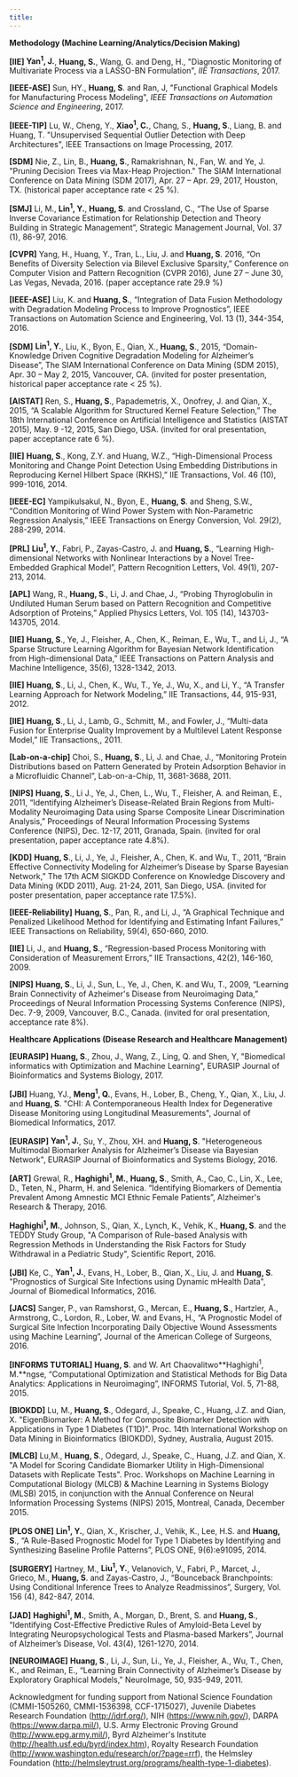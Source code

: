 ```yaml
---
title:
---
```


**Methodology (Machine Learning/Analytics/Decision Making)**

**[IIE]** **Yan<sup>1</sup>, J.**, **Huang, S.**, Wang, G. and Deng, H., "Diagnostic Monitoring of Multivariate Process via a LASSO-BN Formulation", *IIE Transactions*, 2017. 

**[IEEE-ASE]** Sun, HY., **Huang, S**. and Ran, J, "Functional Graphical Models for Manufacturing Process Modeling", *IEEE Transactions on Automation Science and Engineering*, 2017. 

**[IEEE-TIP]** Lu, W., Cheng, Y., **Xiao<sup>1</sup>, C.**, Chang, S., **Huang, S**., Liang, B. and Huang, T. "Unsupervised Sequential Outlier Detection with Deep Architectures", IEEE Transactions on Image Processing, 2017.

**[SDM]** Nie, Z., Lin, B.,  **Huang, S**., Ramakrishnan, N., Fan, W. and Ye, J. "Pruning Decision Trees via Max-Heap Projection." The SIAM International Conference on Data Mining (SDM 2017), Apr. 27 – Apr. 29, 2017, Houston, TX. (historical paper acceptance rate < 25 %).

**[SMJ]** Li, M., **Lin<sup>1</sup>, Y.**, **Huang, S**. and Crossland, C., “The Use of Sparse Inverse Covariance Estimation for Relationship Detection and Theory Building in Strategic Management”, Strategic Management Journal, Vol. 37 (1), 86-97, 2016.

**[CVPR]** Yang, H., Huang, Y., Tran, L., Liu, J. and **Huang, S**. 2016, “On Benefits of Diversity Selection via Bilevel Exclusive Sparsity,”  Conference on Computer Vision and Pattern Recognition (CVPR 2016), June 27 – June 30, Las Vegas, Nevada, 2016. (paper acceptance rate 29.9 %)

**[IEEE-ASE]** Liu, K. and **Huang, S**., “Integration of Data Fusion Methodology with Degradation Modeling Process to Improve Prognostics”, IEEE Transactions on Automation Science and Engineering, Vol. 13 (1), 344-354, 2016.

**[SDM]** **Lin<sup>1</sup>, Y.**, Liu, K., Byon, E., Qian, X., **Huang, S**., 2015, “Domain-Knowledge Driven Cognitive Degradation Modeling for Alzheimer’s Disease”, The SIAM International Conference on Data Mining (SDM 2015), Apr. 30 – May 2, 2015, Vancouver, CA. (invited for poster presentation, historical paper acceptance rate < 25 %).

**[AISTAT]** Ren, S., **Huang, S**., Papademetris, X., Onofrey, J. and Qian, X., 2015, “A Scalable Algorithm for Structured Kernel Feature Selection,” The 18th International Conference on Artificial Intelligence and Statistics (AISTAT 2015), May. 9 -12, 2015, San Diego, USA. (invited for oral presentation, paper acceptance rate 6 %).

**[IIE]** **Huang, S**., Kong, Z.Y. and Huang, W.Z., “High-Dimensional Process Monitoring and Change Point Detection Using Embedding Distributions in Reproducing Kernel Hilbert Space (RKHS),” IIE Transactions, Vol. 46 (10), 999-1016, 2014.

**[IEEE-EC]** Yampikulsakul, N., Byon, E., **Huang, S**. and Sheng, S.W., “Condition Monitoring of Wind Power System with Non-Parametric Regression Analysis,” IEEE Transactions on Energy Conversion, Vol. 29(2), 288-299, 2014.

**[PRL]** **Liu<sup>1</sup>, Y.**, Fabri, P., Zayas-Castro, J. and **Huang, S**., “Learning High-dimensional Networks with Nonlinear Interactions by a Novel Tree-Embedded Graphical Model”, Pattern Recognition Letters, Vol. 49(1), 207-213, 2014.

**[APL]** Wang, R., **Huang, S**., Li, J. and Chae, J., “Probing Thyroglobulin in Undiluted Human Serum based on Pattern Recognition and Competitive Adsorption of Proteins,” Applied Physics Letters, Vol. 105 (14), 143703-143705, 2014.

**[IIE]** **Huang, S**., Ye, J., Fleisher, A., Chen, K., Reiman, E., Wu, T., and Li, J., “A Sparse Structure Learning Algorithm for Bayesian Network Identification from High-dimensional Data,” IEEE Transactions on Pattern Analysis and Machine Intelligence, 35(6), 1328-1342, 2013.

**[IIE]** **Huang, S**., Li, J., Chen, K., Wu, T., Ye, J., Wu, X., and Li, Y., “A Transfer Learning Approach for Network Modeling,” IIE Transactions, 44, 915-931, 2012.

**[IIE]** **Huang, S**., Li, J., Lamb, G., Schmitt, M., and Fowler, J., “Multi-data Fusion for Enterprise Quality Improvement by a Multilevel Latent Response Model,” IIE Transactions,, 2011.

**[Lab-on-a-chip]** Choi, S., **Huang, S**., Li, J. and Chae, J., “Monitoring Protein Distributions based on Pattern Generated by Protein Adsorption Behavior in a Microfluidic Channel”, Lab-on-a-Chip, 11, 3681-3688, 2011.

**[NIPS]** **Huang, S**., Li J., Ye, J., Chen, L., Wu, T., Fleisher, A. and Reiman, E., 2011, “Identifying Alzheimer’s Disease-Related Brain Regions from Multi-Modality Neuroimaging Data using Sparse Composite Linear Discrimination Analysis,” Proceedings of Neural Information Processing Systems Conference (NIPS), Dec. 12-17, 2011, Granada, Spain. (invited for oral presentation, paper acceptance rate 4.8%).

**[KDD]** **Huang, S**., Li, J., Ye, J., Fleisher, A., Chen, K. and Wu, T., 2011, “Brain Effective Connectivity Modeling for Alzheimer’s Disease by Sparse Bayesian Network,” The 17th ACM SIGKDD Conference on Knowledge Discovery and Data Mining (KDD 2011), Aug. 21-24, 2011, San Diego, USA. (invited for poster presentation, paper acceptance rate 17.5%).

**[IEEE-Reliability]** **Huang, S**., Pan, R., and Li, J., “A Graphical Technique and Penalized Likelihood Method for Identifying and Estimating Infant Failures,” IEEE Transactions on Reliability, 59(4), 650-660, 2010.

**[IIE]** Li, J., and **Huang, S**., “Regression-based Process Monitoring with Consideration of Measurement Errors,” IIE Transactions, 42(2), 146-160, 2009.

**[NIPS]** **Huang, S**., Li, J., Sun, L., Ye, J., Chen, K. and Wu, T., 2009, “Learning Brain Connectivity of Azheimer's Disease from Neuroimaging Data,” Proceedings of Neural Information Processing Systems Conference (NIPS), Dec. 7-9, 2009, Vancouver, B.C., Canada. (invited for oral presentation, acceptance rate 8%).





**Healthcare Applications (Disease Research and Healthcare Management)**

**[EURASIP]** **Huang, S**., Zhou, J., Wang, Z., Ling, Q. and Shen, Y, "Biomedical informatics with Optimization and Machine Learning", EURASIP Journal of Bioinformatics and Systems Biology, 2017.

**[JBI]** Huang, YJ., **Meng<sup>1</sup>, Q.**, Evans, H., Lober, B., Cheng, Y., Qian, X., Liu, J. and **Huang, S**. "CHI: A Contemporaneous Health Index for Degenerative Disease Monitoring using Longitudinal Measurements", Journal of Biomedical Informatics, 2017.

**[EURASIP]** **Yan<sup>1</sup>, J.**, Su, Y., Zhou, XH. and **Huang, S**. "Heterogeneous Multimodal Biomarker Analysis for Alzheimer’s Disease via Bayesian Network", EURASIP Journal of Bioinformatics and Systems Biology, 2016.

**[ART]** Grewal, R., **Haghighi<sup>1</sup>, M.**, **Huang, S**., Smith, A., Cao, C., Lin, X., Lee, D., Teten, N., Pharm, H. and Selenica. “Identifying Biomarkers of Dementia Prevalent Among Amnestic MCI Ethnic Female Patients”, Alzheimer's Research & Therapy, 2016.

**Haghighi<sup>1</sup>, M.**, Johnson, S., Qian, X., Lynch, K., Vehik, K., **Huang, S**. and the TEDDY Study Group, "A Comparison of Rule-based Analysis with Regression Methods in Understanding the Risk Factors for Study Withdrawal in a Pediatric Study", Scientific Report, 2016.

**[JBI]** Ke, C., **Yan<sup>1</sup>, J.**, Evans, H., Lober, B., Qian, X., Liu, J. and **Huang, S**. "Prognostics of Surgical Site Infections using Dynamic mHealth Data", Journal of Biomedical Informatics, 2016.

**[JACS]** Sanger, P., van Ramshorst, G., Mercan, E., **Huang, S**., Hartzler, A., Armstrong, C., Lordon, R., Lober, W. and Evans, H., “A Prognostic Model of Surgical Site Infection Incorporating Daily Objective Wound Assessments using Machine Learning”, Journal of the American College of Surgeons, 2016.

**[INFORMS TUTORIAL]** **Huang, S**. and W. Art Chaovalitwo**Haghighi<sup>1</sup>, M.**ngse, “Computational Optimization and Statistical Methods for Big Data Analytics: Applications in Neuroimaging”, INFORMS Tutorial, Vol. 5, 71-88, 2015.

**[BIOKDD]** Lu, M., **Huang, S**., Odegard, J., Speake, C., Huang, J.Z. and Qian, X. "EigenBiomarker: A Method for Composite Biomarker Detection with Applications in Type 1 Diabetes (T1D)". Proc. 14th International Workshop on Data Mining in Bioinformatics (BIOKDD), Sydney, Australia, August 2015.

**[MLCB]** Lu,M., **Huang, S**., Odegard, J., Speake, C., Huang, J.Z. and Qian, X. "A Model for Scoring Candidate Biomarker Utility in High-Dimensional Datasets with Replicate Tests". Proc. Workshops on Machine Learning in Computational Biology (MLCB) & Machine Learning in Systems Biology (MLSB) 2015, in conjunction with the Annual Conference on Neural Information Processing Systems (NIPS) 2015, Montreal, Canada, December 2015.

**[PLOS ONE]** **Lin<sup>1</sup>, Y.**, Qian, X., Krischer, J., Vehik, K., Lee, H.S. and **Huang, S**., “A Rule-Based Prognostic Model for Type 1 Diabetes by Identifying and Synthesizing Baseline Profile Patterns”, PLOS ONE, 9(6):e91095, 2014.

**[SURGERY]** Hartney, M., **Liu<sup>1</sup>, Y.**, Velanovich, V., Fabri, P., Marcet, J., Grieco, M., **Huang, S**. and Zayas-Castro, J., “Bounceback Branchpoints: Using Conditional Inference Trees to Analyze Readmissinos”, Surgery, Vol. 156 (4), 842-847, 2014.

**[JAD]** **Haghighi<sup>1</sup>, M.**, Smith, A., Morgan, D., Brent, S. and **Huang, S**., “Identifying Cost-Effective Predictive Rules of Amyloid-Beta Level by Integrating Neuropsychological Tests and Plasma-based Markers”, Journal of Alzheimer’s Disease, Vol. 43(4), 1261-1270, 2014.

**[NEUROIMAGE]** **Huang, S**., Li, J., Sun, Li., Ye, J., Fleisher, A., Wu, T., Chen, K., and Reiman, E., “Learning Brain Connectivity of Alzheimer’s Disease by Exploratory Graphical Models,” NeuroImage, 50, 935-949, 2011.







Acknowledgment for funding support from National Science Foundation (CMMI-1505260, CMMI-1536398, CCF-1715027), Juvenile Diabetes Research  Foundation (http://jdrf.org/), NIH (https://www.nih.gov/), DARPA (https://www.darpa.mil/), U.S. Army Electronic Proving Ground (http://www.epg.army.mil/), Byrd Alzheimer's Institute (http://health.usf.edu/byrd/index.htm), Royalty Research Foundation (http://www.washington.edu/research/or/?page=rrf), the Helmsley Foundation (http://helmsleytrust.org/programs/health-type-1-diabetes).
